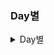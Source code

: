 ### Day별
<details>
    <summary>Day별</summary>
    
### Day1
- [Sorting] 11004 K번째 수

</details>
<br>
